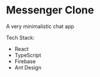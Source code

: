 # Messenger Clone

A very minimalistic chat app

Tech Stack:

- React
- TypeScript
- Firebase
- Ant Design

